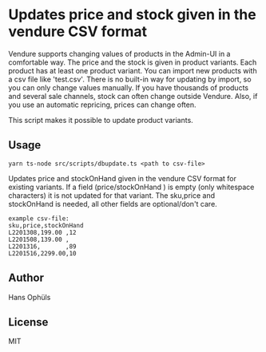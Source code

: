 # Updates price and stock given in the vendure CSV format

Vendure supports changing values of products in the Admin-UI in a comfortable way.
The price and the stock is given in product variants. Each product has at least one product variant.
You can import new products with a csv file like 'test.csv'.
There is no built-in way for updating by import, so you can only change values manually.
If you have thousands of products and several sale channels, stock can often change outside Vendure.
Also, if you use an automatic repricing, prices can change often.

This script makes it possible to update product variants.

## Usage
```yarn ts-node src/scripts/dbupdate.ts <path to csv-file>```

Updates price and stockOnHand given in the vendure CSV format for existing variants.
If a field (price/stockOnHand ) is empty (only whitespace characters) it is not updated for that variant.
 The sku,price and stockOnHand is needed, all other fields are optional/don't care.

```
example csv-file:
sku,price,stockOnHand
L2201308,199.00 ,12
L2201508,139.00 , 
L2201316,       ,89 
L2201516,2299.00,10
```

## Author
Hans Ophüls

## License
MIT

